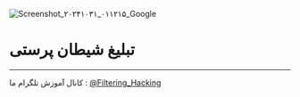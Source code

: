 ![Screenshot_۲۰۲۴۱۰۳۱_۰۱۱۲۱۵_Google](https://github.com/user-attachments/assets/4a9abfc3-2017-493f-9546-b45d62cc52d5)
# تبلیغ شیطان پرستی
--------------------
کانال آموزش تلگرام ما :
[@Filtering_Hacking](https://t.me/Filtering_Hacking)
